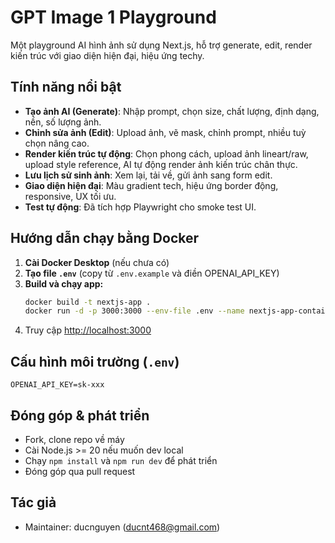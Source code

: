 # GPT Image 1 Playground

Một playground AI hình ảnh sử dụng Next.js, hỗ trợ generate, edit, render kiến trúc với giao diện hiện đại, hiệu ứng techy.

## Tính năng nổi bật
- **Tạo ảnh AI (Generate)**: Nhập prompt, chọn size, chất lượng, định dạng, nền, số lượng ảnh.
- **Chỉnh sửa ảnh (Edit)**: Upload ảnh, vẽ mask, chỉnh prompt, nhiều tuỳ chọn nâng cao.
- **Render kiến trúc tự động**: Chọn phong cách, upload ảnh lineart/raw, upload style reference, AI tự động render ảnh kiến trúc chân thực.
- **Lưu lịch sử sinh ảnh**: Xem lại, tải về, gửi ảnh sang form edit.
- **Giao diện hiện đại**: Màu gradient tech, hiệu ứng border động, responsive, UX tối ưu.
- **Test tự động**: Đã tích hợp Playwright cho smoke test UI.

## Hướng dẫn chạy bằng Docker
1. **Cài Docker Desktop** (nếu chưa có)
2. **Tạo file `.env`** (copy từ `.env.example` và điền OPENAI_API_KEY)
3. **Build và chạy app:**
   ```sh
   docker build -t nextjs-app .
   docker run -d -p 3000:3000 --env-file .env --name nextjs-app-container nextjs-app
   ```
4. Truy cập [http://localhost:3000](http://localhost:3000)

## Cấu hình môi trường (`.env`)
```
OPENAI_API_KEY=sk-xxx
```

## Đóng góp & phát triển
- Fork, clone repo về máy
- Cài Node.js >= 20 nếu muốn dev local
- Chạy `npm install` và `npm run dev` để phát triển
- Đóng góp qua pull request

## Tác giả
- Maintainer: ducnguyen (ducnt468@gmail.com)
